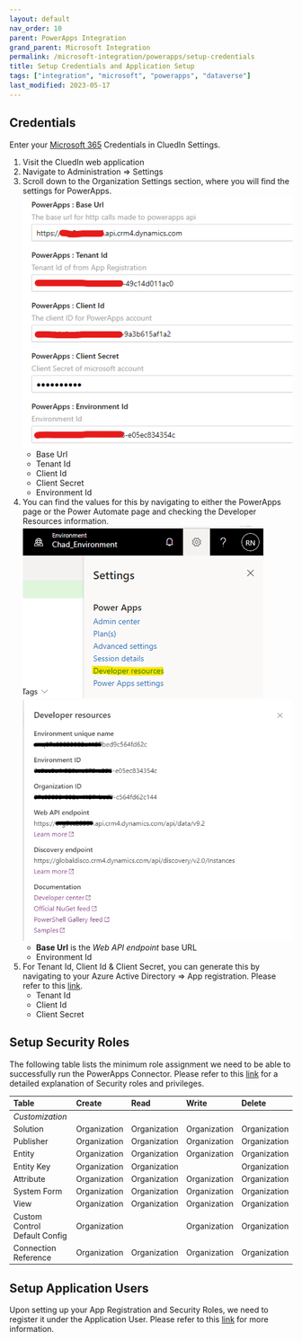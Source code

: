```yaml
---
layout: default
nav_order: 10
parent: PowerApps Integration
grand_parent: Microsoft Integration
permalink: /microsoft-integration/powerapps/setup-credentials
title: Setup Credentials and Application Setup
tags: ["integration", "microsoft", "powerapps", "dataverse"]
last_modified: 2023-05-17
---
```


## Credentials
Enter your [Microsoft 365](https://www.microsoft365.com/) Credentials in CluedIn Settings.
1. Visit the CluedIn web application
2. Navigate to Administration => Settings
3. Scroll down to the Organization Settings section, where you will find the settings for PowerApps.
![Input Microsoft Purview credentials](./images/cluedin-setting-new.png)
    - Base Url
    - Tenant Id
    - Client Id
    - Client Secret
    - Environment Id
4. You can find the values for this by navigating to either the PowerApps page or the Power Automate page and checking the Developer Resources information.
![Developer Resources 1](./images/developer-resources1.png)
![Developer Resources 2](./images/developer-resources2.png)
    - **Base Url** is the _Web API endpoint_ base URL
    - Environment Id
5. For Tenant Id, Client Id & Client Secret, you can generate this by navigating to your Azure Active Directory => App registration. Please refer to this [link](https://learn.microsoft.com/en-us/power-apps/developer/data-platform/walkthrough-register-app-azure-active-directory).
    - Tenant Id
    - Client Id
    - Client Secret

## Setup Security Roles
The following table lists the minimum role assignment we need to be able to successfully run the PowerApps Connector. Please refer to this [link](https://learn.microsoft.com/en-us/power-platform/admin/security-roles-privileges) for a detailed explanation of Security roles and privileges.

| Table | Create | Read | Write | Delete |
|:----------|:--|:--------|:---|:---|
| _Customization_ | | | | |
| Solution | Organization| Organization | Organization | Organization |
| Publisher | Organization| Organization | Organization | Organization |
| Entity | Organization| Organization | Organization | Organization |
| Entity Key | Organization| Organization |  | Organization |
| Attribute | Organization | Organization | Organization | Organization |
| System Form | Organization| Organization | Organization | Organization |
| View | Organization| Organization | Organization | Organization |
| Custom Control Default Config | Organization| | Organization | Organization |
| Connection Reference | Organization | Organization | Organization | Organization |

## Setup Application Users
Upon setting up your App Registration and Security Roles, we need to register it under the Application User. Please refer to this [link](https://learn.microsoft.com/en-us/power-platform/admin/security-roles-privileges) for more information.